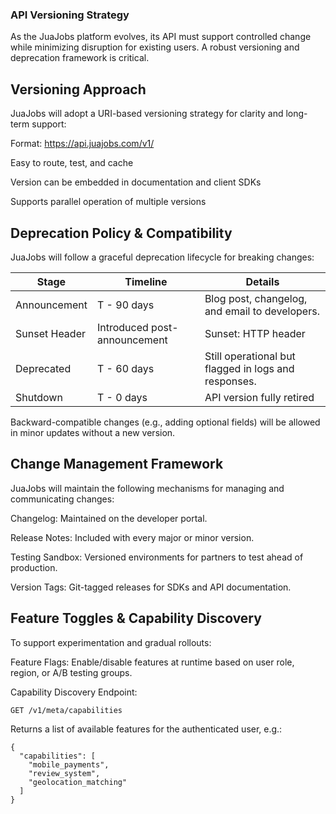 ### API Versioning Strategy
As the JuaJobs platform evolves, its API must support controlled change while minimizing disruption for existing users. A robust versioning and deprecation framework is critical.

## Versioning Approach
JuaJobs will adopt a URI-based versioning strategy for clarity and long-term support:

Format: https://api.juajobs.com/v1/

Easy to route, test, and cache

Version can be embedded in documentation and client SDKs

Supports parallel operation of multiple versions

## Deprecation Policy & Compatibility
JuaJobs will follow a graceful deprecation lifecycle for breaking changes:

| Stage |	Timeline |	Details |
|--------|---------|-----------|
|Announcement |	T - 90 days	| Blog post, changelog, and email to developers. |
|Sunset Header |	Introduced post-announcement |	Sunset: <deprecation-date> HTTP header |
|Deprecated |	T - 60 days |	Still operational but flagged in logs and responses. |
|Shutdown	| T - 0 days	| API version fully retired |

Backward-compatible changes (e.g., adding optional fields) will be allowed in minor updates without a new version.

## Change Management Framework
JuaJobs will maintain the following mechanisms for managing and communicating changes:

Changelog: Maintained on the developer portal.

Release Notes: Included with every major or minor version.

Testing Sandbox: Versioned environments for partners to test ahead of production.

Version Tags: Git-tagged releases for SDKs and API documentation.

## Feature Toggles & Capability Discovery
To support experimentation and gradual rollouts:

Feature Flags: Enable/disable features at runtime based on user role, region, or A/B testing groups.

Capability Discovery Endpoint:
```
GET /v1/meta/capabilities
```
Returns a list of available features for the authenticated user, e.g.:
```
{
  "capabilities": [
    "mobile_payments",
    "review_system",
    "geolocation_matching"
  ]
}
```
